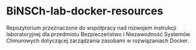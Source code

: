# BiNSCh-lab-docker-resources
Repozytorium przeznaczone do współpracy nad rozwojem instrukcji laboratoryjnej dla przedmiotu Bezpieczeństwo i Niezawodność Systemów Chmurowych dotyczącej zarządzania zasobami w rozwiązaniach Docker.
